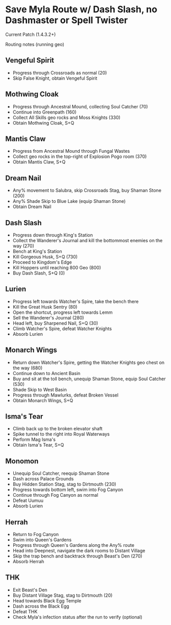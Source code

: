 # Save Myla Route w/ Dash Slash, no Dashmaster or Spell Twister

Current Patch (1.4.3.2+)

Routing notes (running geo)

## Vengeful Spirit
- Progress through Crossroads as normal (20)
- Skip False Knight, obtain Vengeful Spirit

## Mothwing Cloak
- Progress through Ancestral Mound, collecting Soul Catcher (70)
- Continue into Greenpath (160)
- Collect All Skills geo rocks and Moss Knights (330)
- Obtain Mothwing Cloak, S+Q

## Mantis Claw
- Progress from Ancestral Mound through Fungal Wastes
- Collect geo rocks in the top-right of Explosion Pogo room (370)
- Obtain Mantis Claw, S+Q

## Dream Nail
- Any% movement to Salubra, skip Crossroads Stag, buy Shaman Stone (200)
- Any% Shade Skip to Blue Lake (equip Shaman Stone)
- Obtain Dream Nail

## Dash Slash
- Progress down through King's Station
- Collect the Wanderer's Journal and kill the bottommost enemies on the way (270)
- Bench at King's Station
- Kill Gorgeous Husk, S+Q (730)
- Proceed to Kingdom's Edge
- Kill Hoppers until reaching 800 Geo (800)
- Buy Dash Slash, S+Q (0)

## Lurien
- Progress left towards Watcher's Spire, take the bench there
- Kill the Great Husk Sentry (80)
- Open the shortcut, progress left towards Lemm
- Sell the Wanderer's Journal (280)
- Head left, buy Sharpened Nail, S+Q (30)
- Climb Watcher's Spire, defeat Watcher Knights
- Absorb Lurien

## Monarch Wings
- Return down Watcher's Spire, getting the Watcher Knights geo chest on the way (680)
- Continue down to Ancient Basin
- Buy and sit at the toll bench, unequip Shaman Stone, equip Soul Catcher (530)
- Shade Skip to West Basin
- Progress through Mawlurks, defeat Broken Vessel
- Obtain Monarch Wings, S+Q

## Isma's Tear
- Climb back up to the broken elevator shaft
- Spike tunnel to the right into Royal Waterways
- Perform Mag Isma's
- Obtain Isma's Tear, S+Q

## Monomon
- Unequip Soul Catcher, reequip Shaman Stone
- Dash across Palace Grounds
- Buy Hidden Station Stag, stag to Dirtmouth (230)
- Progress towards bottom left, swim into Fog Canyon
- Continue through Fog Canyon as normal
- Defeat Uumuu
- Absorb Lurien

## Herrah
- Return to Fog Canyon
- Swim into Queen's Gardens
- Progress through Queen's Gardens along the Any% route
- Head into Deepnest, navigate the dark rooms to Distant Village
- Skip the trap bench and backtrack through Beast's Den (270)
- Absorb Herrah

## THK
- Exit Beast's Den
- Buy Distant Village Stag, stag to Dirtmouth (20)
- Head towards Black Egg Temple
- Dash across the Black Egg
- Defeat THK
- Check Myla's infection status after the run to verify (optional)

